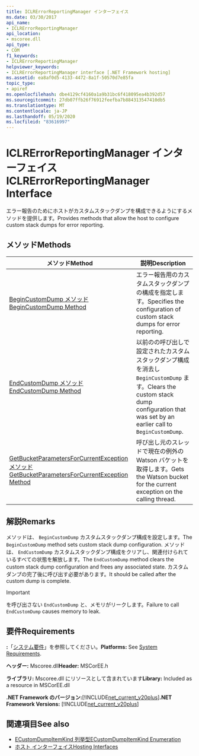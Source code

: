 ```yaml
---
title: ICLRErrorReportingManager インターフェイス
ms.date: 03/30/2017
api_name:
- ICLRErrorReportingManager
api_location:
- mscoree.dll
api_type:
- COM
f1_keywords:
- ICLRErrorReportingManager
helpviewer_keywords:
- ICLRErrorReportingManager interface [.NET Framework hosting]
ms.assetid: ea8af0d5-4133-4472-8a1f-50570d7e85fa
topic_type:
- apiref
ms.openlocfilehash: dbe4129cf4160a1a9b31bc6f418095ea4b392d57
ms.sourcegitcommit: 27db07ffb26f76912feefba7b884313547410db5
ms.translationtype: MT
ms.contentlocale: ja-JP
ms.lasthandoff: 05/19/2020
ms.locfileid: "83616997"
---
```

# <a name="iclrerrorreportingmanager-interface"></a><span data-ttu-id="aec10-102">ICLRErrorReportingManager インターフェイス</span><span class="sxs-lookup"><span data-stu-id="aec10-102">ICLRErrorReportingManager Interface</span></span>
<span data-ttu-id="aec10-103">エラー報告のためにホストがカスタムスタックダンプを構成できるようにするメソッドを提供します。</span><span class="sxs-lookup"><span data-stu-id="aec10-103">Provides methods that allow the host to configure custom stack dumps for error reporting.</span></span>  
  
## <a name="methods"></a><span data-ttu-id="aec10-104">メソッド</span><span class="sxs-lookup"><span data-stu-id="aec10-104">Methods</span></span>  
  
|<span data-ttu-id="aec10-105">メソッド</span><span class="sxs-lookup"><span data-stu-id="aec10-105">Method</span></span>|<span data-ttu-id="aec10-106">説明</span><span class="sxs-lookup"><span data-stu-id="aec10-106">Description</span></span>|  
|------------|-----------------|  
|[<span data-ttu-id="aec10-107">BeginCustomDump メソッド</span><span class="sxs-lookup"><span data-stu-id="aec10-107">BeginCustomDump Method</span></span>](iclrerrorreportingmanager-begincustomdump-method.md)|<span data-ttu-id="aec10-108">エラー報告用のカスタムスタックダンプの構成を指定します。</span><span class="sxs-lookup"><span data-stu-id="aec10-108">Specifies the configuration of custom stack dumps for error reporting.</span></span>|  
|[<span data-ttu-id="aec10-109">EndCustomDump メソッド</span><span class="sxs-lookup"><span data-stu-id="aec10-109">EndCustomDump Method</span></span>](iclrerrorreportingmanager-endcustomdump-method.md)|<span data-ttu-id="aec10-110">以前のの呼び出しで設定されたカスタムスタックダンプ構成を消去し `BeginCustomDump` ます。</span><span class="sxs-lookup"><span data-stu-id="aec10-110">Clears the custom stack dump configuration that was set by an earlier call to `BeginCustomDump`.</span></span>|  
|[<span data-ttu-id="aec10-111">GetBucketParametersForCurrentException メソッド</span><span class="sxs-lookup"><span data-stu-id="aec10-111">GetBucketParametersForCurrentException Method</span></span>](iclrerrorreportingmanager-getbucketparametersforcurrentexception-method.md)|<span data-ttu-id="aec10-112">呼び出し元のスレッドで現在の例外の Watson バケットを取得します。</span><span class="sxs-lookup"><span data-stu-id="aec10-112">Gets the Watson bucket for the current exception on the calling thread.</span></span>|  
  
## <a name="remarks"></a><span data-ttu-id="aec10-113">解説</span><span class="sxs-lookup"><span data-stu-id="aec10-113">Remarks</span></span>  
 <span data-ttu-id="aec10-114">メソッドは、 `BeginCustomDump` カスタムスタックダンプ構成を設定します。</span><span class="sxs-lookup"><span data-stu-id="aec10-114">The `BeginCustomDump` method sets custom stack dump configuration.</span></span> <span data-ttu-id="aec10-115">メソッドは、 `EndCustomDump` カスタムスタックダンプ構成をクリアし、関連付けられているすべての状態を解放します。</span><span class="sxs-lookup"><span data-stu-id="aec10-115">The `EndCustomDump` method clears the custom stack dump configuration and frees any associated state.</span></span> <span data-ttu-id="aec10-116">カスタムダンプの完了後に呼び出す必要があります。</span><span class="sxs-lookup"><span data-stu-id="aec10-116">It should be called after the custom dump is complete.</span></span>  
  
> [!IMPORTANT]
> <span data-ttu-id="aec10-117">を呼び出さない `EndCustomDump` と、メモリがリークします。</span><span class="sxs-lookup"><span data-stu-id="aec10-117">Failure to call `EndCustomDump` causes memory to leak.</span></span>  
  
## <a name="requirements"></a><span data-ttu-id="aec10-118">要件</span><span class="sxs-lookup"><span data-stu-id="aec10-118">Requirements</span></span>  
 <span data-ttu-id="aec10-119">**:**「[システム要件](../../get-started/system-requirements.md)」を参照してください。</span><span class="sxs-lookup"><span data-stu-id="aec10-119">**Platforms:** See [System Requirements](../../get-started/system-requirements.md).</span></span>  
  
 <span data-ttu-id="aec10-120">**ヘッダー:** Mscoree.dll</span><span class="sxs-lookup"><span data-stu-id="aec10-120">**Header:** MSCorEE.h</span></span>  
  
 <span data-ttu-id="aec10-121">**ライブラリ:** Mscoree.dll にリソースとして含まれています</span><span class="sxs-lookup"><span data-stu-id="aec10-121">**Library:** Included as a resource in MSCorEE.dll</span></span>  
  
 <span data-ttu-id="aec10-122">**.NET Framework のバージョン:**[!INCLUDE[net_current_v20plus](../../../../includes/net-current-v20plus-md.md)]</span><span class="sxs-lookup"><span data-stu-id="aec10-122">**.NET Framework Versions:** [!INCLUDE[net_current_v20plus](../../../../includes/net-current-v20plus-md.md)]</span></span>  
  
## <a name="see-also"></a><span data-ttu-id="aec10-123">関連項目</span><span class="sxs-lookup"><span data-stu-id="aec10-123">See also</span></span>

- [<span data-ttu-id="aec10-124">ECustomDumpItemKind 列挙型</span><span class="sxs-lookup"><span data-stu-id="aec10-124">ECustomDumpItemKind Enumeration</span></span>](ecustomdumpitemkind-enumeration.md)
- [<span data-ttu-id="aec10-125">ホスト インターフェイス</span><span class="sxs-lookup"><span data-stu-id="aec10-125">Hosting Interfaces</span></span>](hosting-interfaces.md)
